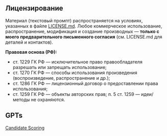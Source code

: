 ## Лицензирование

Материал (текстовый промпт) распространяется на условиях, указанных в файле [LICENSE.md](./LICENSE.md).
Любое коммерческое использование, распространение, модификация и создание производных — **только с моего
предварительного письменного согласия** (см. LICENSE.md для деталей и контактов).

**Правовая основа (РФ):**
- ст. 1229 ГК РФ — исключительное право правообладателя разрешать или запрещать использование;
- ст. 1270 ГК РФ — способы использования произведения (воспроизведение, распространение и др.);
- ст. 1286 ГК РФ — лицензионный договор о предоставлении права использования;
- ст. 1259 ГК РФ — объекты авторских прав; п. 5 ст. 1259 — идеи/методы не охраняются.

## GPTs
[Candidate Scoring](https://chatgpt.com/g/g-68a88a9d5dd081919273bc37af71610a-candidate-scoring?model=gpt-5-thinking)
